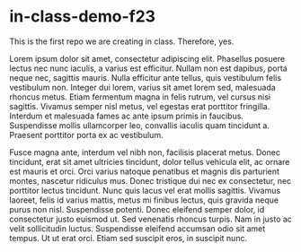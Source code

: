 # in-class-demo-f23
This is the first repo we are creating in class. Therefore, yes.

Lorem ipsum dolor sit amet, consectetur adipiscing elit. Phasellus posuere lectus nec nunc iaculis, a varius est efficitur. Nullam non est dapibus, porta neque nec, sagittis mauris. Nulla efficitur ante tellus, quis vestibulum felis vestibulum non. Integer dui lorem, varius sit amet lorem sed, malesuada rhoncus metus. Etiam fermentum magna in felis rutrum, vel cursus nisi sagittis. Vivamus semper nisl metus, vel egestas erat porttitor fringilla. Interdum et malesuada fames ac ante ipsum primis in faucibus. Suspendisse mollis ullamcorper leo, convallis iaculis quam tincidunt a. Praesent porttitor porta ex ac vestibulum.

Fusce magna ante, interdum vel nibh non, facilisis placerat metus. Donec tincidunt, erat sit amet ultricies tincidunt, dolor tellus vehicula elit, ac ornare est mauris et orci. Orci varius natoque penatibus et magnis dis parturient montes, nascetur ridiculus mus. Donec tristique dui nec ex consectetur, nec porttitor lectus tincidunt. Nunc quis lacus vel erat mollis sagittis. Vivamus laoreet, felis id varius mattis, metus mi finibus lectus, quis gravida neque purus non nisl. Suspendisse potenti. Donec eleifend semper dolor, id consectetur justo euismod ut. Sed venenatis rhoncus turpis. Nam in justo ac velit sollicitudin luctus. Suspendisse eleifend accumsan odio sit amet tempus. Ut ut erat orci. Etiam sed suscipit eros, in suscipit nunc.